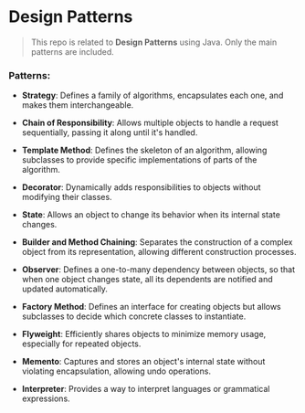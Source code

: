 # Design Patterns

> This repo is related to **Design Patterns** using Java. 
> Only the main patterns are included.

### Patterns: 
* **Strategy**: Defines a family of algorithms, encapsulates each one, and makes them interchangeable. 
* **Chain of Responsibility**: Allows multiple objects to handle a request sequentially, passing it along until it's handled.
* **Template Method**: Defines the skeleton of an algorithm, allowing subclasses to provide specific implementations of parts of the algorithm. 
* **Decorator**: Dynamically adds responsibilities to objects without modifying their classes.
* **State**: Allows an object to change its behavior when its internal state changes.
* **Builder and Method Chaining**: Separates the construction of a complex object from its representation, allowing different construction processes.
* **Observer**: Defines a one-to-many dependency between objects, so that when one object changes state, all its dependents are notified and updated automatically.

* **Factory Method**: Defines an interface for creating objects but allows subclasses to decide which concrete classes to instantiate.
* **Flyweight**: Efficiently shares objects to minimize memory usage, especially for repeated objects.
* **Memento**: Captures and stores an object's internal state without violating encapsulation, allowing undo operations.
* **Interpreter**: Provides a way to interpret languages or grammatical expressions.